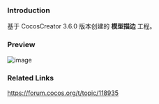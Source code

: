 ### Introduction
基于 CocosCreator 3.6.0 版本创建的 **模型描边** 工程。

### Preview
![image](../../../image/202206/2022062002.png)

### Related Links
https://forum.cocos.org/t/topic/118935